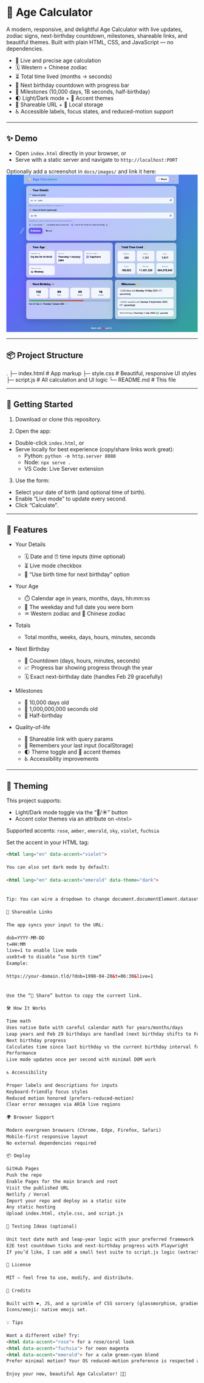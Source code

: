# 🎂 Age Calculator

A modern, responsive, and delightful Age Calculator with live updates, zodiac signs, next-birthday countdown, milestones, shareable links, and beautiful themes. Built with plain HTML, CSS, and JavaScript — no dependencies.

- 🧭 Live and precise age calculation
- 🗓️ Western + Chinese zodiac
- ⏳ Total time lived (months → seconds)
- 🎉 Next birthday countdown with progress bar
- 🌟 Milestones (10,000 days, 1B seconds, half-birthday)
- 🌓 Light/Dark mode + 🎨 Accent themes
- 🔗 Shareable URL + 💾 Local storage
- ♿ Accessible labels, focus states, and reduced-motion support

---

## ✨ Demo

- Open `index.html` directly in your browser, or
- Serve with a static server and navigate to `http://localhost:PORT`

Optionally add a screenshot in `docs/images/` and link it here:
![image](https://github.com/MdSaifAli063/Age-Calculator/blob/465c65b589343b4e3e87e814a0a6d0beb3d081db/Screenshot%202025-09-05%20021048.png)

---

## 📦 Project Structure


. ├─ index.html # App markup ├─ style.css # Beautiful, responsive UI styles ├─ script.js # All calculation and UI logic └─ README.md # This file


---

## 🚀 Getting Started

1) Download or clone this repository.

2) Open the app:
- Double-click `index.html`, or
- Serve locally for best experience (copy/share links work great):
  - Python: `python -m http.server 8080`
  - Node: `npx serve .`
  - VS Code: Live Server extension

3) Use the form:
- Select your date of birth (and optional time of birth).
- Enable “Live mode” to update every second.
- Click “Calculate”.

---

## 🧠 Features

- Your Details
  - 🗓️ Date and ⏰ time inputs (time optional)
  - ⏳ Live mode checkbox
  - 🎉 “Use birth time for next birthday” option

- Your Age
  - ⏱️ Calendar age in years, months, days, hh:mm:ss
  - 📅 The weekday and full date you were born
  - ♒ Western zodiac and 🐲 Chinese zodiac

- Totals
  - Total months, weeks, days, hours, minutes, seconds

- Next Birthday
  - 🎯 Countdown (days, hours, minutes, seconds)
  - 📈 Progress bar showing progress through the year
  - 🗓️ Exact next-birthday date (handles Feb 29 gracefully)

- Milestones
  - 🌟 10,000 days old
  - 🌟 1,000,000,000 seconds old
  - 🌟 Half-birthday

- Quality-of-life
  - 🔗 Shareable link with query params
  - 💾 Remembers your last input (localStorage)
  - 🌓 Theme toggle and 🎨 accent themes
  - ♿ Accessibility improvements

---

## 🎨 Theming

This project supports:
- Light/Dark mode toggle via the “🌙/☀️” button
- Accent color themes via an attribute on `<html>`

Supported accents: `rose`, `amber`, `emerald`, `sky`, `violet`, `fuchsia`

Set the accent in your HTML tag:
```html
<html lang="en" data-accent="violet">

You can also set dark mode by default:

<html lang="en" data-accent="emerald" data-theme="dark">


Tip: You can wire a dropdown to change document.documentElement.dataset.accent at runtime for a theme picker.

🔗 Shareable Links

The app syncs your input to the URL:

dob=YYYY-MM-DD
t=HH:MM
live=1 to enable live mode
usebt=0 to disable “use birth time”
Example:

https://your-domain.tld/?dob=1998-04-20&t=06:30&live=1


Use the “🔗 Share” button to copy the current link.

🛠️ How It Works

Time math
Uses native Date with careful calendar math for years/months/days
Leap years and Feb 29 birthdays are handled (next birthday shifts to Feb 28 on non-leap years)
Next birthday progress
Calculates time since last birthday vs the current birthday interval for a smooth progress indicator
Performance
Live mode updates once per second with minimal DOM work

♿ Accessibility

Proper labels and descriptions for inputs
Keyboard-friendly focus styles
Reduced motion honored (prefers-reduced-motion)
Clear error messages via ARIA live regions

🌍 Browser Support

Modern evergreen browsers (Chrome, Edge, Firefox, Safari)
Mobile-first responsive layout
No external dependencies required

📦 Deploy

GitHub Pages
Push the repo
Enable Pages for the main branch and root
Visit the published URL
Netlify / Vercel
Import your repo and deploy as a static site
Any static hosting
Upload index.html, style.css, and script.js

🧪 Testing Ideas (optional)

Unit test date math and leap-year logic with your preferred framework
E2E test countdown ticks and next-birthday progress with Playwright
If you’d like, I can add a small test suite to script.js logic (extracted into modules) and a CI workflow.

📝 License

MIT — feel free to use, modify, and distribute.

🙌 Credits

Built with ❤️, JS, and a sprinkle of CSS sorcery (glassmorphism, gradients, orbs, and emojis).
Icons/emoji: native emoji set.

💡 Tips

Want a different vibe? Try:
<html data-accent="rose"> for a rose/coral look
<html data-accent="fuchsia"> for neon magenta
<html data-accent="emerald"> for a calm green-cyan blend
Prefer minimal motion? Your OS reduced-motion preference is respected automatically.

Enjoy your new, beautiful Age Calculator! 🎂✨
